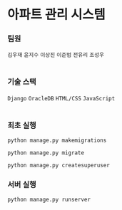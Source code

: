 # 아파트 관리 시스템
### 팀원
`김우재` `윤지수` `이상진` `이준범` `전유리` `조성우`
<br>
<br>

### 기술 스택
`Django` `OracleDB` `HTML/CSS` `JavaScript`
<br>
<br>

### 최초 실행
```shell
python manage.py makemigrations

python manage.py migrate

python manage.py createsuperuser
```


### 서버 실행
```shell
python manage.py runserver
```

